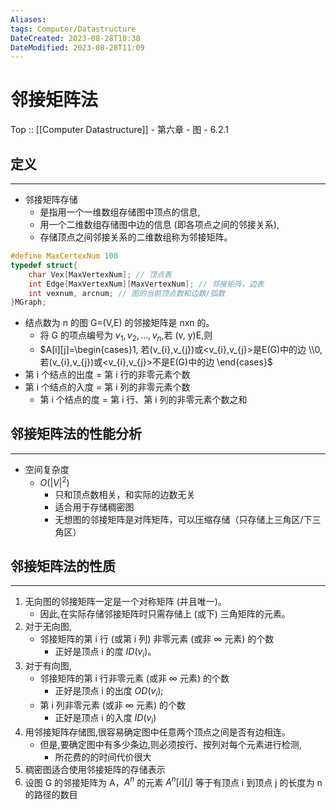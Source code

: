 ```yaml
---
Aliases: 
tags: Computer/Datastructure 
DateCreated: 2023-08-28T10:38
DateModified: 2023-08-28T11:09
---
```

# 邻接矩阵法

Top :: [[Computer Datastructure]] - 第六章 - 图 - 6.2.1

## 定义
---
- 邻接矩阵存储
	- 是指用一个一维数组存储图中顶点的信息,
	- 用一个二维数组存储图中边的信息 (即各项点之间的邻接关系),
	- 存储顶点之间邻接关系的二维数组称为邻接矩阵。

```cpp
#define MaxCertexNum 100
typedef struct{
	char Vex[MaxVertexNum]; // 顶点表
	int Edge[MaxVertexNum][MaxVertexNum]; // 邻接矩阵，边表
	int vexnum, arcnum; // 图的当前顶点数和边数/弧数 
}MGraph;
```

- 结点数为 n 的图 G=(V,E) 的邻接矩阵是 nxn 的。
	- 将 G 的项点编号为 $v_{1},v_{2},\dots,v_{n}$,若 (v, y)E,则
	- $A[i][j]=\begin{cases}1, 若(v_{i},v_{j})或<v_{i},v_{j}>是E(G)中的边 \\0, 若(v_{i},v_{j})或<v_{i},v_{j}>不是E(G)中的边   \end{cases}$
- 第 i 个结点的出度 = 第 i 行的非零元素个数
- 第 i 个结点的入度 = 第 i 列的非零元素个数
	- 第 i 个结点的度 = 第 i 行、第 i 列的非零元素个数之和

## 邻接矩阵法的性能分析
---
- 空间复杂度
	- $O(|V|^{2})$
		- 只和顶点数相关，和实际的边数无关
		- 适合用于存储稠密图
		- 无想图的邻接矩阵是对阵矩阵，可以压缩存储（只存储上三角区/下三角区）

## 邻接矩阵法的性质
---
1. 无向图的邻接矩阵一定是一个对称矩阵 (并且唯一)。
	- 因此,在实际存储邻接矩阵时只需存储上 (或下) 三角矩阵的元素。
2. 对于无向图,
	- 邻接矩阵的第 i 行 (或第 i 列) 非零元素 (或非 $\infty$ 元素) 的个数
		- 正好是顶点 i 的度 $ID(v_{i})$。
3. 对于有向图,
	- 邻接矩阵的第 i 行非零元素 (或非 $\infty$ 元素) 的个数
		- 正好是顶点 i 的出度 $OD(v_{i})$;
	- 第 i 列非零元素 (或非 $\infty$ 元素) 的个数
		- 正好是顶点 i 的入度 $ID(v_{i})$
4. 用邻接矩阵存储图,很容易确定图中任意两个顶点之间是否有边相连。
	- 但是,要确定图中有多少条边,则必须按行、按列对每个元素进行检测,
		- 所花费的的时间代价很大
5. 稠密图适合使用邻接矩阵的存储表示
6. 设图 G 的邻接矩阵为 A，$A^{n}$ 的元素 $A^{n}[i][j]$ 等于有顶点 i 到顶点 j 的长度为 n 的路径的数目
